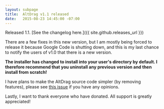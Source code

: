 ```yaml
---
layout: subpage
title:  AltDrag v1.1 released
date:   2015-08-23 14:45:00 -07:00
---
```

Released 1.1. [See the changelog here.]({{ site.github.releases_url }})

There are a few fixes in this new version, but I am mostly being forced to release it because Google Code is shutting down, and this is my last chance to notify the users of v1.0 that there is a new version.

**The installer has changed to install into your user's directory by default. I therefore recommend that you uninstall any previous version and then install from scratch!**

I have plans to make the AltDrag source code simpler (by removing features), please see [this issue](https://github.com/stefansundin/altdrag/issues/39) if you have any opinions.

Lastly, I want to thank everyone who have donated. All support is greatly appreciated!
